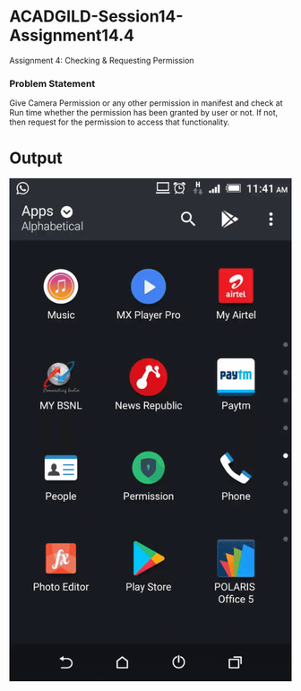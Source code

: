 # ACADGILD-Session14-Assignment14.4
Assignment 4: Checking &amp; Requesting Permission
### Problem Statement
Give Camera Permission or any other permission in manifest and check at Run time
whether the permission has been granted by user or not. If not, then request for the
permission to access that functionality.
# Output
![](https://github.com/ashutosh00074/ACADGILD-Session14-Assignment14.4/blob/master/Output/Permission.gif)
